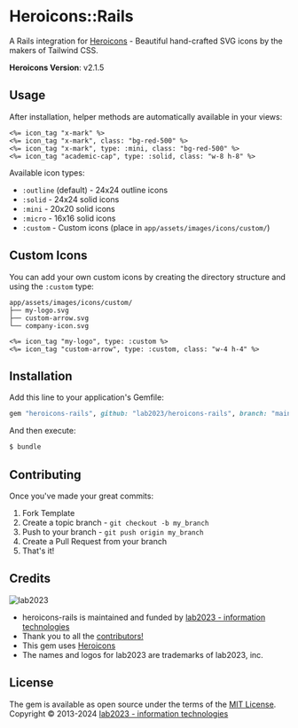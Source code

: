 # Heroicons::Rails

A Rails integration for [Heroicons](https://heroicons.com/) - Beautiful hand-crafted SVG icons by the makers of Tailwind CSS.

**Heroicons Version**: v2.1.5

## Usage

After installation, helper methods are automatically available in your views:

```erb
<%= icon_tag "x-mark" %>
<%= icon_tag "x-mark", class: "bg-red-500" %>
<%= icon_tag "x-mark", type: :mini, class: "bg-red-500" %>
<%= icon_tag "academic-cap", type: :solid, class: "w-8 h-8" %>
```

Available icon types:
- `:outline` (default) - 24x24 outline icons
- `:solid` - 24x24 solid icons
- `:mini` - 20x20 solid icons
- `:micro` - 16x16 solid icons
- `:custom` - Custom icons (place in `app/assets/images/icons/custom/`)

## Custom Icons

You can add your own custom icons by creating the directory structure and using the `:custom` type:

```
app/assets/images/icons/custom/
├── my-logo.svg
├── custom-arrow.svg
└── company-icon.svg
```

```erb
<%= icon_tag "my-logo", type: :custom %>
<%= icon_tag "custom-arrow", type: :custom, class: "w-4 h-4" %>
```

## Installation
Add this line to your application's Gemfile:

```ruby
gem "heroicons-rails", github: "lab2023/heroicons-rails", branch: "main"
```

And then execute:
```bash
$ bundle
```

## Contributing
Once you've made your great commits:

1. Fork Template
2. Create a topic branch - `git checkout -b my_branch`
3. Push to your branch - `git push origin my_branch`
4. Create a Pull Request from your branch
5. That's it!

## Credits
![lab2023](http://lab2023.com/assets/images/named-logo.png)

- heroicons-rails is maintained and funded by [lab2023 - information technologies](http://lab2023.com/)
- Thank you to all the [contributors!](../../graphs/contributors)
- This gem uses [Heroicons](https://heroicons.com/)
- The names and logos for lab2023 are trademarks of lab2023, inc.

## License
The gem is available as open source under the terms of the [MIT License](https://opensource.org/licenses/MIT).
Copyright © 2013-2024 [lab2023 - information technologies](http://lab2023.com)
